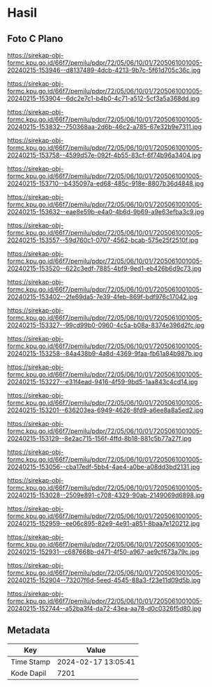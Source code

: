 # Hasil

## Foto C Plano

https://sirekap-obj-formc.kpu.go.id/66f7/pemilu/pdpr/72/05/06/10/01/7205061001005-20240215-153946--d8137489-4dcb-4213-9b7c-5f61d705c36c.jpg

https://sirekap-obj-formc.kpu.go.id/66f7/pemilu/pdpr/72/05/06/10/01/7205061001005-20240215-153904--6dc2e7c1-b4b0-4c71-a512-5cf3a5a368dd.jpg

https://sirekap-obj-formc.kpu.go.id/66f7/pemilu/pdpr/72/05/06/10/01/7205061001005-20240215-153832--750368aa-2d6b-46c2-a785-67e32b9e7311.jpg

https://sirekap-obj-formc.kpu.go.id/66f7/pemilu/pdpr/72/05/06/10/01/7205061001005-20240215-153758--4599d57e-092f-4b55-83cf-6f74b96a3404.jpg

https://sirekap-obj-formc.kpu.go.id/66f7/pemilu/pdpr/72/05/06/10/01/7205061001005-20240215-153710--b435097a-ed68-485c-918e-8807b36d4848.jpg

https://sirekap-obj-formc.kpu.go.id/66f7/pemilu/pdpr/72/05/06/10/01/7205061001005-20240215-153632--eae8e59b-e4a0-4b6d-9b69-a9e63efba3c9.jpg

https://sirekap-obj-formc.kpu.go.id/66f7/pemilu/pdpr/72/05/06/10/01/7205061001005-20240215-153557--59d760c1-0707-4562-bcab-575e25f2510f.jpg

https://sirekap-obj-formc.kpu.go.id/66f7/pemilu/pdpr/72/05/06/10/01/7205061001005-20240215-153520--622c3edf-7885-4bf9-9ed1-eb426b6d9c73.jpg

https://sirekap-obj-formc.kpu.go.id/66f7/pemilu/pdpr/72/05/06/10/01/7205061001005-20240215-153402--2fe69da5-7e39-4feb-869f-bdf976c17042.jpg

https://sirekap-obj-formc.kpu.go.id/66f7/pemilu/pdpr/72/05/06/10/01/7205061001005-20240215-153327--99cd99b0-0960-4c5a-b08a-8374e396d2fc.jpg

https://sirekap-obj-formc.kpu.go.id/66f7/pemilu/pdpr/72/05/06/10/01/7205061001005-20240215-153258--84a438b9-4a8d-4369-9faa-fb61a84b987b.jpg

https://sirekap-obj-formc.kpu.go.id/66f7/pemilu/pdpr/72/05/06/10/01/7205061001005-20240215-153227--e31f4ead-9416-4f59-9bd5-1aa843c4cd14.jpg

https://sirekap-obj-formc.kpu.go.id/66f7/pemilu/pdpr/72/05/06/10/01/7205061001005-20240215-153201--636203ea-6949-4626-8fd9-a6ee8a8a5ed2.jpg

https://sirekap-obj-formc.kpu.go.id/66f7/pemilu/pdpr/72/05/06/10/01/7205061001005-20240215-153129--8e2ac715-156f-4ffd-8b18-881c5b77a27f.jpg

https://sirekap-obj-formc.kpu.go.id/66f7/pemilu/pdpr/72/05/06/10/01/7205061001005-20240215-153056--cba17edf-5bb4-4ae4-a0be-a08dd3bd2131.jpg

https://sirekap-obj-formc.kpu.go.id/66f7/pemilu/pdpr/72/05/06/10/01/7205061001005-20240215-153028--2509e891-c708-4329-90ab-2149069d6898.jpg

https://sirekap-obj-formc.kpu.go.id/66f7/pemilu/pdpr/72/05/06/10/01/7205061001005-20240215-152959--ee06c895-82e9-4e91-a851-8baa7e120212.jpg

https://sirekap-obj-formc.kpu.go.id/66f7/pemilu/pdpr/72/05/06/10/01/7205061001005-20240215-152931--c687668b-d471-4f50-a967-ae9cf673a79c.jpg

https://sirekap-obj-formc.kpu.go.id/66f7/pemilu/pdpr/72/05/06/10/01/7205061001005-20240215-152904--73207f6d-5eed-4545-88a3-f23e11d09d5b.jpg

https://sirekap-obj-formc.kpu.go.id/66f7/pemilu/pdpr/72/05/06/10/01/7205061001005-20240215-152744--a52ba3f4-da72-43ea-aa78-d0c0326f5d80.jpg


## Metadata

| Key        | Value               |
| ---------- | ------------------- |
| Time Stamp | 2024-02-17 13:05:41 |
| Kode Dapil | 7201                |



